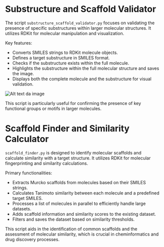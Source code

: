 # Substructure and Scaffold Validator

The script `substructure_scaffold_validator.py` focuses on validating the presence of specific substructures within larger molecular structures. It utilizes RDKit for molecular manipulation and visualization.

Key features:
- Converts SMILES strings to RDKit molecule objects.
- Defines a target substructure in SMILES format.
- Checks if the substructure exists within the full molecule.
- Highlights the substructure within the full molecular structure and saves the image.
- Displays both the complete molecule and the substructure for visual validation.

![Alt text da image](https://github.com/sulfierry/MolecularModelingTools/blob/main/Scaffold_finder/highlighted_substructure.png)

This script is particularly useful for confirming the presence of key functional groups or motifs in larger molecules.


# Scaffold Finder and Similarity Calculator

`scaffold_finder.py` is designed to identify molecular scaffolds and calculate similarity with a target structure. It utilizes RDKit for molecular fingerprinting and similarity calculations.

Primary functionalities:
- Extracts Murcko scaffolds from molecules based on their SMILES strings.
- Calculates Tanimoto similarity between each molecule and a predefined target SMILES.
- Processes a list of molecules in parallel to efficiently handle large datasets.
- Adds scaffold information and similarity scores to the existing dataset.
- Filters and saves the dataset based on similarity thresholds.



This script aids in the identification of common scaffolds and the assessment of molecular similarity, which is crucial in cheminformatics and drug discovery processes.

